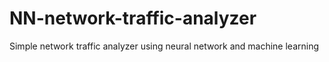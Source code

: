 # NN-network-traffic-analyzer
Simple network traffic analyzer using neural network and machine learning
